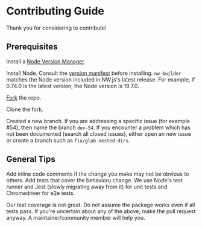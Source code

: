 # Contributing Guide

Thank you for considering to contribute!

## Prerequisites

Install a [Node Version Manager](https://nodejs.org/en/download/package-manager).

Install Node. Consult the [version manifest](https://nwjs.io/versions) before installing. `nw-builder` matches the Node version included in NW.js's latest release. For example, if 0.74.0 is the latest version, the Node version is 19.7.0.

[Fork](https://github.com/nwutils/nw-builder/fork) the repo.

Clone the fork.

Created a new branch. If you are addressing a specific issue (for example #54), then name the branch `dev-54`. If you encounter a problem which has not been documented (search all closed issues), either open an new issue or create a branch such as `fix/glob-nested-dirs`.

## General Tips

Add inline code comments if the change you make may not be obvious to others. Add tests that cover the behavioru change. We use Node's test runner and Jest (slowly migrating away from it) for unit tests and Chromedriver for e2e tests.

Our test coverage is not great. Do not assume the package works even if all tests pass. If you're uncertain about any of the above, make the pull request anyway. A maintainer/community member will help you.
